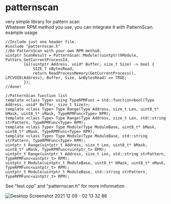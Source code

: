 # patternscan
very simple library for pattern scan   
Whatever RPM method you use, you can integrate it with PatternScan.   
example usage
```
//Include just one header file.
#include "patternscan.h"
//Do PatternScan with your own RPM method.
uintptr ScanResult = PatternScan::Module((uintptr)hModule, Pattern_GetCurrentProcessId,
        [&](uintptr Address, void* Buffer, size_t Size) -> bool {
            SIZE_T nBytesRead;
            return ReadProcessMemory(GetCurrentProcess(), LPCVOID(Address), Buffer, Size, &nBytesRead) == TRUE;
        });
//done!

//PatternScan function list
template <class Type> using TypeRPMFunc = std::function<bool(Type Address, void* Buffer, size_t Size)>;
template <class Type> Type Range(Type Address, size_t Len, uint8_t* bMask, uint8_t* vMask, TypeRPMFunc<Type> RPM);
template <class Type> Type Range(Type Address, size_t Len, std::string strPattern, TypeRPMFunc<Type> RPM);
template <class Type> Type Module(Type ModuleBase, uint8_t* bMask, uint8_t* vMask, TypeRPMFunc<Type> RPM);
template <class Type> Type Module(Type ModuleBase, std::string strPattern, TypeRPMFunc<Type> RPM);
uintptr_t Range(uintptr_t Address, size_t Len, uint8_t* bMask, uint8_t* vMask, TypeRPMFunc<uintptr_t> RPM);
uintptr_t Range(uintptr_t Address, size_t Len, std::string strPattern, TypeRPMFunc<uintptr_t> RPM);
uintptr_t Module(uintptr_t ModuleBase, uint8_t* bMask, uint8_t* vMask, TypeRPMFunc<uintptr_t> RPM);
uintptr_t Module(uintptr_t ModuleBase, std::string strPattern, TypeRPMFunc<uintptr_t> RPM);
```
See "test.cpp" and "patternscan.h" for more information

![Desktop Screenshot 2021 12 09 - 02 13 32 86](https://user-images.githubusercontent.com/32794121/146113631-8dd9ccf8-e9be-4ad8-84a5-d279505d04e7.jpg)
